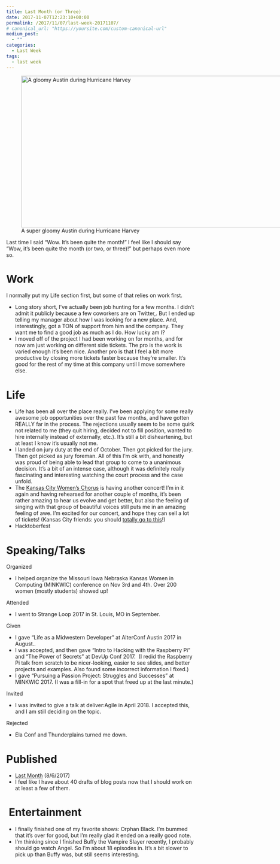 ```yaml
---
title: Last Month (or Three)
date: 2017-11-07T12:23:10+00:00
permalink: /2017/11/07/last-week-20171107/
# canonical_url: "https://yoursite.com/custom-canonical-url"
medium_post:
  - ""
categories:
  - Last Week
tags:
  - last week
---
```

<figure id="attachment_767" aria-describedby="caption-attachment-767" style="width: 720px" class="wp-caption aligncenter"><img class="size-large wp-image-767" src="/assets/images/2017/08/IMG_20170828_114241-1024x576.jpg" alt="A gloomy Austin during Hurricane Harvey" width="720" height="405" /><figcaption id="caption-attachment-767" class="wp-caption-text">A super gloomy Austin during Hurricane Harvey</figcaption></figure>

Last time I said &#8220;Wow. It&#8217;s been quite the month!&#8221; I feel like I should say &#8220;Wow, it&#8217;s been quite the month (or two, or three)!&#8221; but perhaps even more so.

# Work

I normally put my Life section first, but some of that relies on work first.

  * Long story short, I&#8217;ve actually been job hunting for a few months. I didn&#8217;t admit it publicly because a few coworkers are on Twitter,. But I ended up telling my manager about how I was looking for a new place. And, interestingly, got a TON of support from him and the company. They want me to find a good job as much as I do. How lucky am I?
  * I moved off of the project I had been working on for months, and for now am just working on different side tickets. The pro is the work is varied enough it&#8217;s been nice. Another pro is that I feel a bit more productive by closing more tickets faster because they&#8217;re smaller. It&#8217;s good for the rest of my time at this company until I move somewhere else.

# Life

  * Life has been all over the place really. I&#8217;ve been applying for some really awesome job opportunities over the past few months, and have gotten REALLY far in the process. The rejections usually seem to be some quirk not related to me (they quit hiring, decided not to fill position, wanted to hire internally instead of externally, etc.). It&#8217;s still a bit disheartening, but at least I know it&#8217;s usually not me.
  * I landed on jury duty at the end of October. Then got picked for the jury. Then got picked as jury foreman. All of this I&#8217;m ok with, and honestly was proud of being able to lead that group to come to a unanimous decision. It&#8217;s a bit of an intense case, although it was definitely really fascinating and interesting watching the court process and the case unfold.
  * The <a href="http://www.kcwomenschorus.org/" target="_blank" rel="noopener">Kansas City Women&#8217;s Chorus</a> is having another concert! I&#8217;m in it again and having rehearsed for another couple of months, it&#8217;s been rather amazing to hear us evolve and get better, but also the feeling of singing with that group of beautiful voices still puts me in an amazing feeling of awe. I&#8217;m excited for our concert, and hope they can sell a lot of tickets! (Kansas City friends: you should <a href="https://app.arts-people.com/index.php?ticketing=kcwc" target="_blank" rel="noopener">totally go to this</a>!)
  * Hacktoberfest

# Speaking/Talks

Organized

  * I helped organize the Missouri Iowa Nebraska Kansas Women in Computing (MINKWIC) conference on Nov 3rd and 4th. Over 200 women (mostly students) showed up!

Attended

  * I went to Strange Loop 2017 in St. Louis, MO in September.

Given

  * I gave &#8220;Life as a Midwestern Developer&#8221; at AlterConf Austin 2017 in August..
  * I was accepted, and then gave &#8220;Intro to Hacking with the Raspberry Pi&#8221; and &#8220;The Power of Secrets&#8221; at DevUp Conf 2017.  (I redid the Raspberry Pi talk from scratch to be nicer-looking, easier to see slides, and better projects and examples. Also found some incorrect information I fixed.)
  * I gave &#8220;Pursuing a Passion Project: Struggles and Successes&#8221; at MINKWIC 2017. (I was a fill-in for a spot that freed up at the last minute.)

Invited

  * I was invited to give a talk at deliver:Agile in April 2018. I accepted this, and I am still deciding on the topic.

Rejected

  * Ela Conf and Thunderplains turned me down.

# Published

  * [Last Month](https://geekygirlsarah.com/2017/08/06/last-month-20170806/) (8/6/2017)
  * I feel like I have about 40 drafts of blog posts now that I should work on at least a few of them.

#  Entertainment

  * I finally finished one of my favorite shows: Orphan Black. I&#8217;m bummed that it&#8217;s over for good, but I&#8217;m really glad it ended on a really good note.
  * I&#8217;m thinking since I finished Buffy the Vampire Slayer recently, I probably should go watch Angel. So I&#8217;m about 18 episodes in. It&#8217;s a bit slower to pick up than Buffy was, but still seems interesting.

#